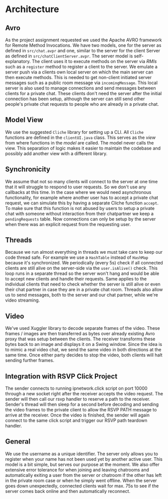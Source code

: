 Architecture
============

Avro
----
As the project assignment requested we used the Apache AVRO framework for Remote
Method Invocations.
We have two models, one for the server as defined in `src/chat.avpr` and one,
similar to the server for the client Server as defined in
`src/chatClientServer.avpr`.
The server model is self-explanatory. The client uses it to execute methods on
the server via *RMIs* such as a `register` method to register a client to the
server.
We emulate a server push via a clients own local server on which the main server
can then execute methods. This is needed to get non-client initiated server
messages such as a public room message via `incomingMessage`.
This local server is also used to manage connections and send messages between
clients for a private chat. These clients don't need the server after the
initial connection has been setup, although the server can still send
other people's private chat requests to people who are already in a private
chat.

Model View
----------
We use the suggested `Cliche` library for setting up a CLI.
All `Cliche` functions are defined in the `clientUI.java` class. This serves as
the *view* from where functions in the *model* are called. The model never calls
the view.
This separation of logic makes it easier to maintain the codebase and possibly
add another view with a different library.

Synchronicity
-------------
We assume that not so many clients will connect to the server at one time that
it will struggle to respond to user requests.
So we don't use any callbacks at this time.
In the case where we would need asynchronous functionality, for example where
another user has to accept a private chat request, we can simulate this by
having a separate Cliche function `accept`. To make sure that this function is
not abused by users to setup a private chat with someone without interaction
from their chatpartner we keep a `pendingRequests` table.
Now connections can only be setup by the server when there was an explicit
request from the requesting user.

Threads
-------
Because we run almost everything in threads we must take care
to keep our code thread safe. For example we use a `HashTable` instead of
`HashMap` because it's synchronized.
We periodically (every 5s) check if all connected clients are still alive on
the server-side via the `user.isAlive()` check. This loop runs in a separate
thread so the server won't hang and would be able to accept new clients and
handle their requests. Same applies to the individual clients that need to
check whether the server is still alive or even their chat partner in case
they are in a private chat room. Threads also allow us to send messages,
both to the server and our chat partner, while we're video streaming.

Video
-----
We've used Xuggler library to decode separate frames of the video. These
frames / images are then transferred as bytes over already existing
Avro proxy that was setup between the clients. The receiver transforms
these bytes back to an image and displays it on a Swing window. Since
the idea is to mimic a real video chat, we send the same video in both
directions at the same time. Once either party decides to stop the video,
both clients will halt sending further frames.

Integration with RSVP Click Project
-----------------------------------
The sender connects to running ipnetwork.click script on port 10000
through a new socket right after the receiver accepts the video request.
The sender will then call our rsvp handler to reserve a path to the receiver.
Sender's thread  will then sleep for a second before decoding and sending the
video frames to the private client to allow the RSVP PATH message to
arrive at the receiver. Once the video is finished, the sender will again
connect to the same click script and trigger our RSVP path teardown handler.

General
-------
We use the username as a unique identifier. The server only allows you to
register when your name has not been used yet by another active user. This model
is a bit simple, but serves our purpose at the moment.
We also offer extensive error tolerance for when joining and leaving chatrooms
and automatically exiting a user from the server or chatroom if the other has
left in the private room case or when he simply went offline.
When the server goes down unexpectedly, connected clients wait for max. 75s to
see if the server comes back online and then automatically reconnect.
